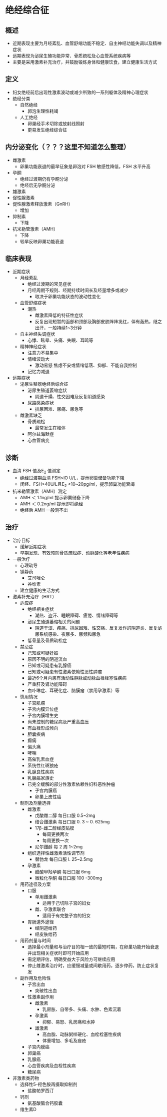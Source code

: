 # 绝经综合征
## 概述

- 近期表现主要为月经紊乱、血管舒缩功能不稳定、自主神经功能失调以及精神症状
- 远期表现为泌尿生殖功能异常、骨质疏松及心血管系统疾病等
- 主要是采用激素补充治疗，并鼓励锻炼身体和健康饮食，建立健康生活方式

## 定义

- 妇女绝经前后出现性激素波动或减少所致的一系列躯体及精神心理症状
- 绝经分类
  - 自然绝经
    - 卵泡生理性耗竭
  - 人工绝经
    - 卵巢经手术切除或放射线照射 
    - 更易发生绝经综合征
  
## 内分泌变化（？？？这里不知道怎么整理）

- 雌激素
  - 卵巢功能衰退的最早征象是卵泡对 FSH 敏感性降低，FSH 水平升高
- 孕酮
  - 绝经过渡期仍有孕酮分泌
  - 绝经后无孕酮分泌
- 雄激素
- 促性腺激素
- 促性腺激素释放激素（GnRH）
  - 增加
- 抑制素
  - 下降
- 抗米勒管激素（AMH）
  - 下降
  - 较早反映卵巢功能衰退

## 临床表现

- 近期症状
  - 月经紊乱
    - 绝经过渡期的常见症状
    - 月经周期不规则、经期持续时间长及经量增多或减少
      - 取决于卵巢功能状态的波动性变化
  - 血管舒缩症状
    - 潮热
      - 雌激素降低的特征性症状
      - 反复出现短暂的面部和颈部及胸部皮肤阵阵发红，伴有轰热，继之出汗，一般持续1~3分钟
  - 自主神经失调症状
    - 心悸、眩晕、头痛、失眠、耳鸣等
  - 精神神经症状
    - 注意力不易集中
    - 情绪波动大
      - 激动易怒 焦虑不安或情绪低落、抑郁、不能自我控制
    - 记忆力减退
- 远期症状
  - 泌尿生殖器绝经后综合征
    - 泌尿生殖道萎缩症状
      - 阴道干燥、性交困难及反复阴道感染
    - 尿路感染症状
      - 排尿困难、尿痛、尿急等
  - 雌激素缺乏
    - 骨质疏松
      - 最常发生在椎体
    - 阿尔兹海默症
    - 心血管病变

## 诊断

- 血清 FSH 值及E<sub>2</sub> 值测定
  - 绝经过渡期血清 FSH>lO U/L，提示卵巢储备功能下降 
  - 闭经、FSH>40U/L且E<sub>2</sub> <10~20pg/ml，提示卵巢功能衰竭
- 抗米勒管激素（AMH）测定
  - AMH ＜ 1.1ng/ml 提示卵巢储备下降
  - AMH ＜ 0.2ng/ml 提示即将绝经
  - 绝经后 AMH 一般测不出

## 治疗

- 治疗目标
  - 缓解近期症状
  - 早期发现、有效预防骨质疏松症、动脉硬化等老年性疾病
- 一般治疗
  - 心理疏导
  - 镇静药
    - 艾司唑仑
    - 谷维素
  - 建立健康的生活方式
- 激素补充治疗（HRT）
  - 适应症
    - 绝经相关症状
      - 潮热、盗汗、睡眠障碍、疲倦、情绪障碍等  
    - 泌尿生殖道萎缩相关的问题
      - 阴道干涩、疼痛、排尿困难、性交痛、反复发作的阴道炎、反复泌尿系统感染、夜尿多、尿频和尿急
    - 低骨量及骨质疏松症
  - 禁忌症
    - 己知或可疑妊娠
    - 原因不明的阴道流血
    - 已知或可疑患有乳腺癌
    - 已知或可疑患有性激素依赖性恶性肿瘤
    - 最近6个月内患有活动性静脉或动脉血栓栓塞性疾病 
    - 严重肝及肾功能障碍
    - 血卟啉症、耳硬化症、脑膜瘤（禁用孕激素）等
  - 慎用情况
    - 子宫肌瘤
    - 子宫内膜异位症
    - 子宫内膜增生史
    - 尚未控制的糖尿病及严重高血压
    - 有血栓形成倾向
    - 胆囊疾病
    - 癫痫
    - 偏头痛
    - 哮喘
    - 高催乳素血症
    - 系统性红斑狼疮
    - 乳腺良性疾病
    - 乳腺癌家族史
    - 已完全缓解的部分性激素依赖性妇科恶性肿瘤
      - 子宫内膜癌
      - 卵巢上皮性癌
  - 制剂及剂量选择
    - 雌激素
      - 戊酸雌二醇 每日口服 0.5~2mg
      - 结合雌激素 每日口服 0. 3 ~ 0. 625mg
      - 17β-雌二醇经皮贴膜 
        - 每周更换两次
        - 每周更换一次
      - 尼尔雌醇 每 2 周 1~2mg
    - 组织选择性雌激素活性调节剂
      - 替勃龙 每日口服 l. 25~2.5mg
    - 孕激素
      - 醋酸甲羟孕酮 每日口服 6mg
      - 微粒化孕酮 每日口服 100 -300mg
  - 用药途径及方案
    - 口服
      - 单用雌激素
        - 适用于己切除子宫的妇女
      - 雌、孕激素联合
        - 适用于有完整子宫的妇女
    - 胃肠道外途径
      - 经阴道给药
      - 经皮肤给药
  - 用药剂量与时间
    - 选择最小剂量和与治疗目的相一致的最短时期，在卵巢功能开始衰退并出现相关症状时即可开始应用
    - 需定期评估，明确受益大于风险方可继续应用
    - 停止雌激素治疗时，应缓慢减量或间歇用药，逐步停药，防止症状复发
  - 副作用及危险性
    - 子宫出血
      - 突破性出血
    - 性激素副作用
      - 雌激素
        - 乳房胀、自带多、头痛、水肿、色素沉着
      - 孕激素
        - 抑郁、易怒、乳房痛和水肿
      - 雄激素
        - 高血脂、动脉粥样硬化、血栓栓塞性疾病
        - 体重增加、多毛及痤疮
    - 子宫内膜癌
    - 卵巢癌
    - 乳腺癌
    - 心血管疾病及血栓性疾病
    - 糖尿病
- 非激素类药物
  - 选择性5-羟色胺再摄取抑制剂
    - 盐酸帕罗西汀
  - 钙剂
    - 氨基酸螯合钙胶囊
  - 维生素D

